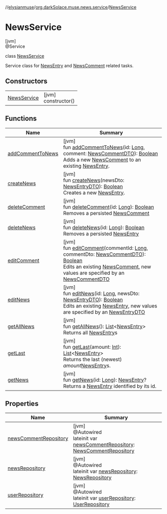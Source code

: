 //[elysianmuse](../../../index.md)/[org.darkSolace.muse.news.service](../index.md)/[NewsService](index.md)

# NewsService

[jvm]\
@Service

class [NewsService](index.md)

Service class for [NewsEntry](../../org.darkSolace.muse.news.model/-news-entry/index.md) and [NewsComment](../../org.darkSolace.muse.news.model/-news-comment/index.md) related tasks.

## Constructors

| | |
|---|---|
| [NewsService](-news-service.md) | [jvm]<br>constructor() |

## Functions

| Name | Summary |
|---|---|
| [addCommentToNews](add-comment-to-news.md) | [jvm]<br>fun [addCommentToNews](add-comment-to-news.md)(id: [Long](https://kotlinlang.org/api/latest/jvm/stdlib/kotlin/-long/index.html), comment: [NewsCommentDTO](../../org.darkSolace.muse.news.model.dto/-news-comment-d-t-o/index.md)): [Boolean](https://kotlinlang.org/api/latest/jvm/stdlib/kotlin/-boolean/index.html)<br>Adds a new [NewsComment](../../org.darkSolace.muse.news.model/-news-comment/index.md) to an existing [NewsEntry](../../org.darkSolace.muse.news.model/-news-entry/index.md). |
| [createNews](create-news.md) | [jvm]<br>fun [createNews](create-news.md)(newsDto: [NewsEntryDTO](../../org.darkSolace.muse.news.model.dto/-news-entry-d-t-o/index.md)): [Boolean](https://kotlinlang.org/api/latest/jvm/stdlib/kotlin/-boolean/index.html)<br>Creates a new [NewsEntry](../../org.darkSolace.muse.news.model/-news-entry/index.md). |
| [deleteComment](delete-comment.md) | [jvm]<br>fun [deleteComment](delete-comment.md)(id: [Long](https://kotlinlang.org/api/latest/jvm/stdlib/kotlin/-long/index.html)): [Boolean](https://kotlinlang.org/api/latest/jvm/stdlib/kotlin/-boolean/index.html)<br>Removes a persisted [NewsComment](../../org.darkSolace.muse.news.model/-news-comment/index.md) |
| [deleteNews](delete-news.md) | [jvm]<br>fun [deleteNews](delete-news.md)(id: [Long](https://kotlinlang.org/api/latest/jvm/stdlib/kotlin/-long/index.html)): [Boolean](https://kotlinlang.org/api/latest/jvm/stdlib/kotlin/-boolean/index.html)<br>Removes a persisted [NewsEntry](../../org.darkSolace.muse.news.model/-news-entry/index.md) |
| [editComment](edit-comment.md) | [jvm]<br>fun [editComment](edit-comment.md)(commentId: [Long](https://kotlinlang.org/api/latest/jvm/stdlib/kotlin/-long/index.html), commentDto: [NewsCommentDTO](../../org.darkSolace.muse.news.model.dto/-news-comment-d-t-o/index.md)): [Boolean](https://kotlinlang.org/api/latest/jvm/stdlib/kotlin/-boolean/index.html)<br>Edits an existing [NewsComment](../../org.darkSolace.muse.news.model/-news-comment/index.md), new values are specified by an [NewsCommentDTO](../../org.darkSolace.muse.news.model.dto/-news-comment-d-t-o/index.md) |
| [editNews](edit-news.md) | [jvm]<br>fun [editNews](edit-news.md)(id: [Long](https://kotlinlang.org/api/latest/jvm/stdlib/kotlin/-long/index.html), newsDto: [NewsEntryDTO](../../org.darkSolace.muse.news.model.dto/-news-entry-d-t-o/index.md)): [Boolean](https://kotlinlang.org/api/latest/jvm/stdlib/kotlin/-boolean/index.html)<br>Edits an existing [NewsEntry](../../org.darkSolace.muse.news.model/-news-entry/index.md), new values are specified by an [NewsEntryDTO](../../org.darkSolace.muse.news.model.dto/-news-entry-d-t-o/index.md) |
| [getAllNews](get-all-news.md) | [jvm]<br>fun [getAllNews](get-all-news.md)(): [List](https://kotlinlang.org/api/latest/jvm/stdlib/kotlin.collections/-list/index.html)&lt;[NewsEntry](../../org.darkSolace.muse.news.model/-news-entry/index.md)&gt;<br>Returns all [NewsEntry](../../org.darkSolace.muse.news.model/-news-entry/index.md)s |
| [getLast](get-last.md) | [jvm]<br>fun [getLast](get-last.md)(amount: [Int](https://kotlinlang.org/api/latest/jvm/stdlib/kotlin/-int/index.html)): [List](https://kotlinlang.org/api/latest/jvm/stdlib/kotlin.collections/-list/index.html)&lt;[NewsEntry](../../org.darkSolace.muse.news.model/-news-entry/index.md)&gt;<br>Returns the last (newest) *amount*[NewsEntry](../../org.darkSolace.muse.news.model/-news-entry/index.md)s. |
| [getNews](get-news.md) | [jvm]<br>fun [getNews](get-news.md)(id: [Long](https://kotlinlang.org/api/latest/jvm/stdlib/kotlin/-long/index.html)): [NewsEntry](../../org.darkSolace.muse.news.model/-news-entry/index.md)?<br>Returns a [NewsEntry](../../org.darkSolace.muse.news.model/-news-entry/index.md) identified by its id. |

## Properties

| Name | Summary |
|---|---|
| [newsCommentRepository](news-comment-repository.md) | [jvm]<br>@Autowired<br>lateinit var [newsCommentRepository](news-comment-repository.md): [NewsCommentRepository](../../org.darkSolace.muse.news.repository/-news-comment-repository/index.md) |
| [newsRepository](news-repository.md) | [jvm]<br>@Autowired<br>lateinit var [newsRepository](news-repository.md): [NewsRepository](../../org.darkSolace.muse.news.repository/-news-repository/index.md) |
| [userRepository](user-repository.md) | [jvm]<br>@Autowired<br>lateinit var [userRepository](user-repository.md): [UserRepository](../../org.darkSolace.muse.user.repository/-user-repository/index.md) |
